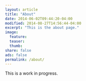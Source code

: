 ```yaml
---
layout: article
title: "About"
date: 2014-06-02T09:44:20-04:00
modified: 2014-08-27T14:56:44-04:00
excerpt: "This is the about page."
image:
  feature:
  teaser:
  thumb:
share: false
ads: false
permalink: /about/
---
```


This is a work in progress.

